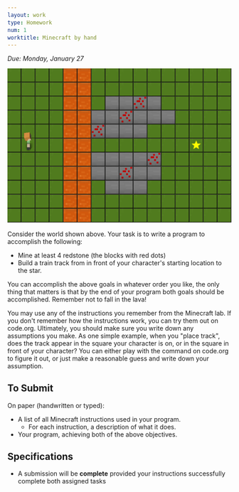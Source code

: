 ```yaml
---
layout: work
type: Homework
num: 1
worktitle: Minecraft by hand
---
```


*Due: Monday, January 27*

![](world1.png)

Consider the world shown above.  Your task is to write a program to
accomplish the following:

* Mine at least 4 redstone (the blocks with red dots)
* Build a train track from in front of your character's starting
  location to the star.

You can accomplish the above goals in whatever order you like, the
only thing that matters is that by the end of your program both goals
should be accomplished.  Remember not to fall in the lava!

You may use any of the instructions you remember from the Minecraft
lab.  If you don't remember how the instructions work, you can try
them out on code.org.  Ultimately, you should make sure you write down
any assumptions you make.  As one simple example, when you "place
track", does the track appear in the square your character is on, or
in the square in front of your character?  You can either play with
the command on code.org to figure it out, or just make a reasonable
guess and write down your assumption.

## To Submit

On paper (handwritten or typed):
- A list of all Minecraft instructions used in your program.
  - For each instruction, a description of what it does.
- Your program, achieving both of the above objectives.

## Specifications

- A submission will be **complete** provided your instructions successfully complete both assigned tasks
